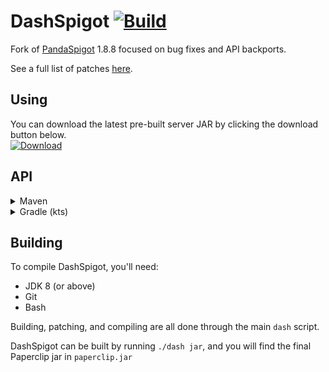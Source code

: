 # DashSpigot [![Build](https://jenkins.dashnetwork.xyz/job/DashSpigot/badge/icon)](https://jenkins.dashnetwork.xyz/job/DashSpigot/)
Fork of [PandaSpigot](https://github.com/hpfxd/PandaSpigot) 1.8.8 focused on bug fixes and API backports.

See a full list of patches [here](./patches/dashspigot/).

## Using
You can download the latest pre-built server JAR by clicking the download button below.  
[![Download](https://custom-icon-badges.demolab.com/badge/-Download-blue?style=for-the-badge&logo=download&logoColor=white)](https://jenkins.dashnetwork.xyz/job/DashSpigot/lastSuccessfulBuild/artifact/paperclip.jar)

## API
<details>
<summary>Maven</summary>

```xml
<repositories>
    <repository>
        <id>dashnetwork-repo</id>
        <url>https://nexus.dashnetwork.xyz/repository/maven-snapshots/</url>
    </repository>
</repositories>

<dependencies>
    <dependency>
        <groupId>xyz.dashnetwork.dashspigot</groupId>
        <artifactId>dashspigot-api</artifactId>
        <version>1.8.8-R0.1-SNAPSHOT</version>
        <scope>provided</scope>
    </dependency>
</dependencies>
```
</details>


<details>
<summary>Gradle (kts)</summary>

```kotlin
repositories {
    mavenCentral()
    maven(url = "https://nexus.dashnetwork.xyz/repository/maven-snapshots/")
}

dependencies {
    compileOnly("xyz.dashnetwork.dashspigot:dashspigot-api:1.8.8-R0.1-SNAPSHOT")
}
```
</details>

## Building
To compile DashSpigot, you'll need:
- JDK 8 (or above)
- Git
- Bash

Building, patching, and compiling are all done through the main `dash` script.

DashSpigot can be built by running `./dash jar`, and you will find the final Paperclip jar in `paperclip.jar`
